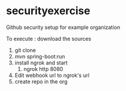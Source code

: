# securityexercise
Github security setup for example organization

To execute : download the sources 
1. git clone <repo url>
2. mvn spring-boot:run 
3. install ngrok and start 
   1. ngrok http  8080
4. Edit webhook url to ngrok's url
5. create repo in the org